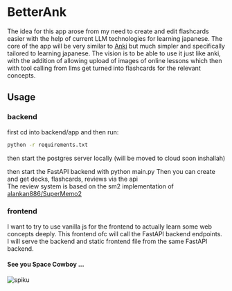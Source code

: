 # BetterAnk

The idea for this app arose from my need to create and edit flashcards easier with the help of current LLM technologies for learning japanese. 
The core of the app will be very similar to [Anki](https://apps.ankiweb.net/) but much simpler and specifically tailored to learning japanese. 
The vision is to be able to use it just like anki, with the addition of allowing upload of images of online lessons which then with tool calling
from llms get turned into flashcards for the relevant concepts. 

## Usage

### backend
first cd into backend/app and then run: 
```bash
python -r requirements.txt
```

then start the postgres server locally (will be moved to cloud soon inshallah)

then start the FastAPI backend with python main.py 
Then you can create and get decks, flashcards, reviews via the api    
The review system is based on the sm2 implementation of [alankan886/SuperMemo2](https://github.com/alankan886/SuperMemo2)
### frontend
I want to try to use vanilla js for the frontend to actually learn some web concepts deeply. 
This frontend ofc will call the FastAPI backend endpoints.
I will serve the backend and static frontend file from the same FastAPI backend. 
#### See you Space Cowboy ...
![spiku](https://github.com/user-attachments/assets/9089303e-fff8-43d7-ad22-2b01a56509a0)
